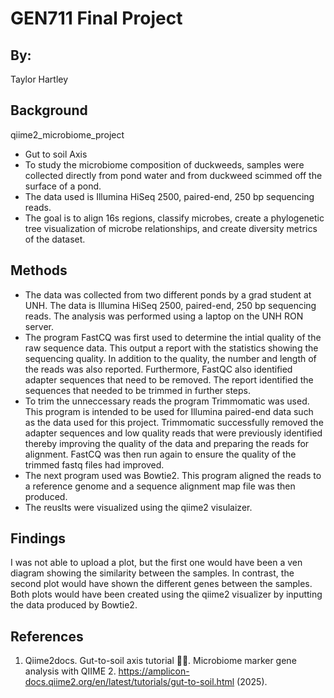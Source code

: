 # GEN711 Final Project
## By: 
Taylor Hartley
## Background
qiime2_microbiome_project
- Gut to soil Axis
- To study the microbiome composition of duckweeds, samples were collected directly from pond water and from duckweed scimmed off the surface of a pond. 
- The data used is Illumina HiSeq 2500, paired-end, 250 bp sequencing reads.
- The goal is to align 16s regions, classify microbes, create a phylogenetic tree visualization of microbe relationships, and create diversity metrics of the dataset.
## Methods 
- The data was collected from two different ponds by a grad student at UNH. The data is Illumina HiSeq 2500, paired-end, 250 bp sequencing reads.
The analysis was performed using a laptop on the UNH RON server. 
- The program FastCQ was first used to determine the intial quality of the raw sequence data. This output a report with the statistics showing the sequencing quality. In addition to the quality, the number and length of the reads was also reported. Furthermore, FastQC also identified adapter sequences that need to be removed. The report identified the sequences that needed to be trimmed in further steps.  
- To trim the unneccessary reads the program Trimmomatic was used. This program is intended to be used for Illumina paired-end data such as the data used for this project. Trimmomatic successfully removed the adapter sequences and low quality reads that were previously identified thereby improving the quality of the data and preparing the reads for alignment. FastCQ was then run again to ensure the quality of the trimmed fastq files had improved.
- The next program used was Bowtie2. This program aligned the reads to a reference genome and a sequence alignment map file was then produced.
- The reuslts were visualized using the qiime2 visulaizer.
## Findings
I was not able to upload a plot, but the first one would have been a ven diagram showing the similarity between the samples. In contrast, the second plot would have shown the different genes between the samples. Both plots would have been created using the qiime2 visualizer by inputting the data produced by Bowtie2. 
## References
1. Qiime2docs. Gut-to-soil axis tutorial 💩🌱. Microbiome marker gene analysis with QIIME 2. https://amplicon-docs.qiime2.org/en/latest/tutorials/gut-to-soil.html (2025). 
